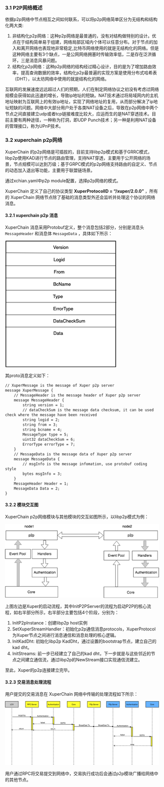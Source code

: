 ### 3.1 P2P网络概述

依据p2p网络中节点相互之间如何联系，可以将p2p网络简单区分为无结构和结构化两大类:

1. 非结构化p2p网络：这种p2p网络是最普通的，没有对结构做特别的设计。优点在于结构简单易于组建，网络局部区域内个体可以任意分布。对于节点的加入和离开网络也表现地非常稳定,比特币网络使用的就是无结构化的网络。但是这种网络主要有3个缺点，一是公网网络拥塞时传输效率低，二是存在泛洪循环，三是消息风暴问题。
2. 结构化p2p网络：这种p2p网络的结构经过精心设计，目的是为了增加路由效率，提高查询数据的效率，结构化p2p最普遍的实现方案是使用分布式哈希表（DHT），以太坊网络中使用的就是结构化的网络。

互联网的发展速度远远超过人们的预期，人们在制定网络协议之初没有考虑过网络规模会获得如此迅速的增长，导致ip地址的短缺。NAT技术通过将局域网内的主机地址映射为互联网上的有效ip地址，实现了网络地址的复用，从而部分解决了ip地址短缺的问题。网络中大部分用户处于各类NAT设备之后，导致在p2p网络中两个节点之间直接建立udp或者tcp链接难度比较大，应运而生的是NAT穿透技术。目前主要有两种途径，一种称为打洞，即UDP Punch技术；另一种是利用NAT设备的管理接口，称为UPnP技术。

### 3.2 xuperchain p2p网络

XuperChain 的p2p网络是可插拔的，目前支持libp2p模式和基于GRRC模式，libp2p使用KAD进行节点的路由管理，支持NAT穿透，主要用于公开网络的场景，节点规模可以达到万级；基于GRPC模式的p2p网络支持路由的自定义、节点的动态加入退出等功能，主要用于联盟链场景。

通过xchian.yaml中p2p module配置，选择p2p网络的模式。

XuperChain 定义了自己的协议类型 **XuperProtocolID = “/xuper/2.0.0”** ，所有的 XuperChain 网络节点除了基础的消息类型外还会监听并处理这个协议的网络消息。

#### 3.2.1 xuperchain p2p 消息

XuperChain 消息采用Protobuf定义，整个消息包括2部分，分别是消息头 `MessageHeader` 和消息体 `MessageData` ，具体如下所示：

![p2p消息](../images/p2p-msg.png)

其proto消息定义如下：

```
// XuperMessage is the message of Xuper p2p server
message XuperMessage {
    // MessageHeader is the message header of Xuper p2p server
    message MessageHeader {
        string version = 1;
        // dataCheckSum is the message data checksum, it can be used check where the message have been received
        string logid = 2;
        string from = 3;
        string bcname = 4;
        MessageType type = 5;
        uint32 dataCheckSum = 6;
        ErrorType errorType = 7;
    }
    // MessageData is the message data of Xuper p2p server
    message MessageData {
        // msgInfo is the message infomation, use protobuf coding style
        bytes msgInfo = 3;
    }
    MessageHeader Header = 1;
    MessageData Data = 2;
}
```

#### 3.2.2 模块交互图

XuperChain p2p网络模块与其他模块的交互如图所示，以libp2p模式为例：

![p2p](../images/p2p-relation.png)

上图左边是Xuper的启动流程，其中InitP2PServer的流程为启动P2P的核心流程，如右半部分所示，右半部分主要包括4个阶段，分别为：

1. InitP2pInstance：创建libp2p host实例
2. SetXuperStreamHandler：初始化p2p通信消息protocols，XuperProtocol为Xuper节点之间进行消息通信和消息处理的核心逻辑。
3. InitKadDht: 初始化libp2p KadDht，通过设置的bootstrap节点，建立自己的kad dht。
4. InitStreams: 前一步已经建立了自己的kad dht，下一步就是与这些邻近的节点之间建立通信流，通过libp2p的NewStream接口实现通信流建立。

至此，Xuper的p2p连接建立完毕。

####  3.2.3 交易消息处理流程 

用户提交的交易消息在 XuperChain 网络中传输的处理流程如下所示：

![p2p-flow](../images/p2p-flow.png)

用户通过RPC将交易提交到网络中，交易执行成功后会通过p2p模块广播给网络中的其他节点。


